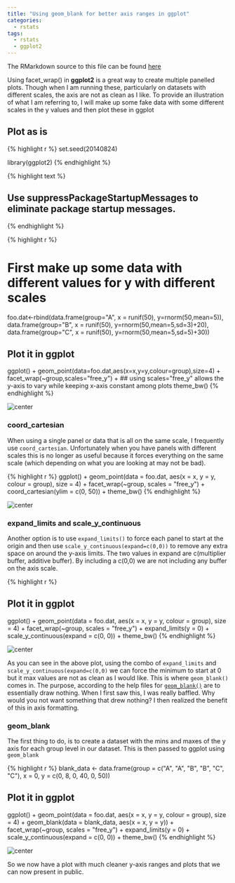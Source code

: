 ```yaml
---
title: "Using geom_blank for better axis ranges in ggplot"
categories:
  - rstats
tags:
  - rstats
  - ggplot2
---
```




The RMarkdown source to this file can be found [here](\Rmd\2014-08-24-using_geom_blank.Rmd)

Using facet_wrap() in **ggplot2** is a great way to create multiple panelled plots.  Though when I am running these, particularly on datasets with different scales, the axis are not as clean as I like.  To provide an illustration of what I am referring to, I will make up some fake data with some different scales in the y values and then plot these in ggplot

## Plot as is


{% highlight r %}
set.seed(20140824)

library(ggplot2)
{% endhighlight %}



{% highlight text %}
## Use suppressPackageStartupMessages to eliminate package startup messages.
{% endhighlight %}



{% highlight r %}

# First make up some data with different values for y with different scales
foo.dat<-rbind(data.frame(group="A", x = runif(50), y=rnorm(50,mean=5)),
                data.frame(group="B", x = runif(50), y=rnorm(50,mean=5,sd=3)+20),
                data.frame(group="C", x = runif(50), y=rnorm(50,mean=5,sd=5)+30))

## Plot it in ggplot
ggplot() + 
  geom_point(data=foo.dat,aes(x=x,y=y,colour=group),size=4) + 
  facet_wrap(~group,scales="free_y") + ## using scales="free_y" allows the y-axis to vary while keeping x-axis constant among plots
  theme_bw()
{% endhighlight %}

![center](/figs/2014-08-24-using_geom_blank/unnamed-chunk-2.png) 


### coord_cartesian
When using a single panel or data that is all on the same scale, I frequently use ```coord_cartesian```.  Unfortunately when you have panels with different scales this is no longer as useful because it forces everything on the same scale (which depending on what you are looking at may not be bad).    

{% highlight r %}
ggplot() + geom_point(data = foo.dat, aes(x = x, y = y, colour = group), size = 4) + 
    facet_wrap(~group, scales = "free_y") + coord_cartesian(ylim = c(0, 50)) + 
    theme_bw()
{% endhighlight %}

![center](/figs/2014-08-24-using_geom_blank/unnamed-chunk-3.png) 


### expand_limits and scale_y_continuous
Another option is to use  ```expand_limits()``` to force each panel to start at the origin and then use ```scale_y_continuous(expand=c(0,0))``` to remove any extra space on around the y-axis limits.  The two values in expand are c(multiplier buffer, additive buffer).  By including a c(0,0) we are not including any buffer on the axis scale.    


{% highlight r %}

## Plot it in ggplot
ggplot() + geom_point(data = foo.dat, aes(x = x, y = y, colour = group), size = 4) + 
    facet_wrap(~group, scales = "free_y") + expand_limits(y = 0) + scale_y_continuous(expand = c(0, 
    0)) + theme_bw()
{% endhighlight %}

![center](/figs/2014-08-24-using_geom_blank/unnamed-chunk-4.png) 


As you can see in the above plot, using the combo of ```expand_limits``` and ```scale_y_continuous(expand=c(0,0)``` we can force the minimum to start at 0 but it max values are not as clean as I would like. This is where ```geom_blank()``` comes in.  The purpose, according to the help files for [```geom_blank()```](http://docs.ggplot2.org/0.9.3.1/geom_blank.html) are to essentially draw nothing.  When I first saw this, I was really baffled.  Why would you not want something that drew nothing?  I then realized the benefit of this in axis formatting.  

### geom_blank

The first thing to do, is to create a dataset with the mins and maxes of the y axis for each group level in our dataset.  This is then passed to ggplot using ```geom_blank```


{% highlight r %}
blank_data <- data.frame(group = c("A", "A", "B", "B", "C", "C"), x = 0, y = c(0, 
    8, 0, 40, 0, 50))

## Plot it in ggplot
ggplot() + geom_point(data = foo.dat, aes(x = x, y = y, colour = group), size = 4) + 
    geom_blank(data = blank_data, aes(x = x, y = y)) + facet_wrap(~group, scales = "free_y") + 
    expand_limits(y = 0) + scale_y_continuous(expand = c(0, 0)) + theme_bw()
{% endhighlight %}

![center](/figs/2014-08-24-using_geom_blank/unnamed-chunk-5.png) 


So we now have a plot with much cleaner y-axis ranges and plots that we can now present in public.  

